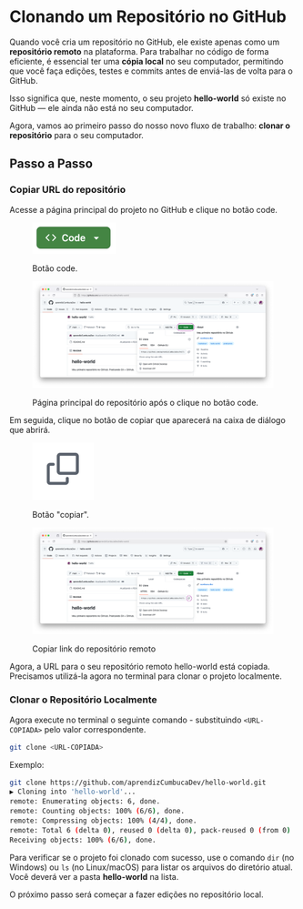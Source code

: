 # Clonando um Repositório no GitHub

Quando você cria um repositório no GitHub, ele existe apenas como um **repositório remoto** na plataforma. Para trabalhar no código de forma eficiente, é essencial ter uma **cópia local** no seu computador, permitindo que você faça edições, testes e commits antes de enviá-las de volta para o GitHub.

Isso significa que, neste momento, o seu projeto **hello-world** só existe no GitHub — ele ainda não está no seu computador.

Agora, vamos ao primeiro passo do nosso novo fluxo de trabalho: **clonar o repositório** para o seu computador.

## Passo a Passo

### Copiar URL do repositório

Acesse a página principal do projeto no GitHub e clique no botão code.

<figure><img src="../../.gitbook/assets/image.png" alt="" width="147"><figcaption><p>Botão code.</p></figcaption></figure>

<figure><img src="../../.gitbook/assets/50_ Clone repo 1.png" alt=""><figcaption><p>Página principal do repositório após o clique no botão code.</p></figcaption></figure>

Em seguida, clique no botão de copiar que aparecerá na caixa de diálogo que abrirá.

<figure><img src="../../.gitbook/assets/image (1).png" alt="" width="108"><figcaption><p>Botão "copiar".</p></figcaption></figure>

<figure><img src="../../.gitbook/assets/51_ Clone repo 2.png" alt=""><figcaption><p>Copiar link do repositório remoto</p></figcaption></figure>

Agora, a URL para o seu repositório remoto hello-world está copiada. Precisamos utilizá-la agora no terminal para clonar o projeto localmente.

### Clonar o Repositório Localmente

Agora execute no terminal o seguinte comando - substituindo `<URL-COPIADA>` pelo valor correspondente.

```bash
git clone <URL-COPIADA>
```

Exemplo:

```bash
git clone https://github.com/aprendizCumbucaDev/hello-world.git
▶ Cloning into 'hello-world'...
remote: Enumerating objects: 6, done.
remote: Counting objects: 100% (6/6), done.
remote: Compressing objects: 100% (4/4), done.
remote: Total 6 (delta 0), reused 0 (delta 0), pack-reused 0 (from 0)
Receiving objects: 100% (6/6), done.
```

Para verificar se o projeto foi clonado com sucesso, use o comando `dir` (no Windows) ou `ls` (no Linux/macOS) para listar os arquivos do diretório atual. Você deverá ver a pasta **hello-world** na lista.

O próximo passo será começar a fazer edições no repositório local.

